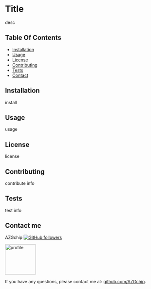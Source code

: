 
# Title
      
desc

## Table Of Contents
* [Installation](#Installation)
* [Usage](#Usage)
* [License](#License)
* [Contributing](#Contributing)
* [Tests](#Tests)
* [Contact](#contact)

      
## <a name ="Installation"></a> Installation
install

      
## <a name ="Usage"></a> Usage
usage

      
## <a name ="License"></a> License
license

      
## <a name ="Contributing"></a> Contributing
contribute info

      
## <a name ="Tests"></a> Tests
test info

      
## <a name ="contact"></a> Contact me
AZGchip   [![GitHub followers](https://img.shields.io/github/followers/AZGchip.svg?style=social&label=Follow&maxAge=2592000)](https://github.com/AZGchip?tab=followers)

<img src="https://avatars2.githubusercontent.com/u/60306563?v=4" alt="profile" width="100"/>

If you have any questions, please contact me at:  [github.com/AZGchip](https://github.com/AZGchip). 
